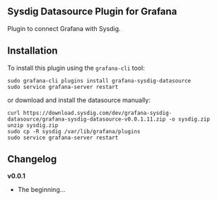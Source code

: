 ## Sysdig Datasource Plugin for Grafana

Plugin to connect Grafana with Sysdig.



## Installation

To install this plugin using the `grafana-cli` tool:

```
sudo grafana-cli plugins install grafana-sysdig-datasource
sudo service grafana-server restart
```

or download and install the datasource manually:

```
curl https://download.sysdig.com/dev/grafana-sysdig-datasource/grafana-sysdig-datasource-v0.0.1.11.zip -o sysdig.zip
unzip sysdig.zip
sudo cp -R sysdig /var/lib/grafana/plugins
sudo service grafana-server restart
```



## Changelog

**v0.0.1**
- The beginning...
